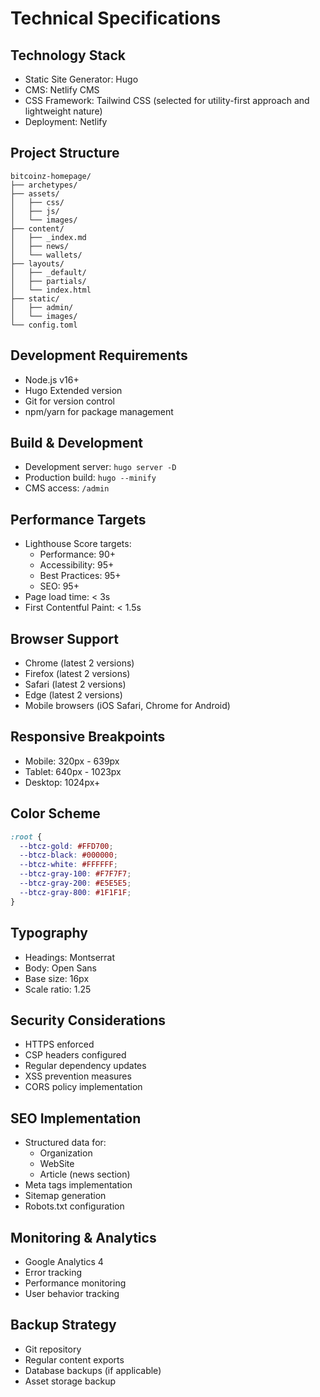 # Technical Specifications

## Technology Stack
- Static Site Generator: Hugo
- CMS: Netlify CMS
- CSS Framework: Tailwind CSS (selected for utility-first approach and lightweight nature)
- Deployment: Netlify

## Project Structure
```
bitcoinz-homepage/
├── archetypes/
├── assets/
│   ├── css/
│   ├── js/
│   └── images/
├── content/
│   ├── _index.md
│   ├── news/
│   └── wallets/
├── layouts/
│   ├── _default/
│   ├── partials/
│   └── index.html
├── static/
│   ├── admin/
│   └── images/
└── config.toml
```

## Development Requirements
- Node.js v16+
- Hugo Extended version
- Git for version control
- npm/yarn for package management

## Build & Development
- Development server: `hugo server -D`
- Production build: `hugo --minify`
- CMS access: `/admin`

## Performance Targets
- Lighthouse Score targets:
  - Performance: 90+
  - Accessibility: 95+
  - Best Practices: 95+
  - SEO: 95+
- Page load time: < 3s
- First Contentful Paint: < 1.5s

## Browser Support
- Chrome (latest 2 versions)
- Firefox (latest 2 versions)
- Safari (latest 2 versions)
- Edge (latest 2 versions)
- Mobile browsers (iOS Safari, Chrome for Android)

## Responsive Breakpoints
- Mobile: 320px - 639px
- Tablet: 640px - 1023px
- Desktop: 1024px+

## Color Scheme
```css
:root {
  --btcz-gold: #FFD700;
  --btcz-black: #000000;
  --btcz-white: #FFFFFF;
  --btcz-gray-100: #F7F7F7;
  --btcz-gray-200: #E5E5E5;
  --btcz-gray-800: #1F1F1F;
}
```

## Typography
- Headings: Montserrat
- Body: Open Sans
- Base size: 16px
- Scale ratio: 1.25

## Security Considerations
- HTTPS enforced
- CSP headers configured
- Regular dependency updates
- XSS prevention measures
- CORS policy implementation

## SEO Implementation
- Structured data for:
  - Organization
  - WebSite
  - Article (news section)
- Meta tags implementation
- Sitemap generation
- Robots.txt configuration

## Monitoring & Analytics
- Google Analytics 4
- Error tracking
- Performance monitoring
- User behavior tracking

## Backup Strategy
- Git repository
- Regular content exports
- Database backups (if applicable)
- Asset storage backup
